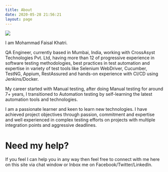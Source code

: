 ```yaml
---
title: About
date: 2020-05-28 21:56:21
layout: page
---
```

![](/image/faisal_khatri.jpg)

I am Mohammad Faisal Khatri.

QA Engineer, currently based in Mumbai, India, working with CrossAsyst Technologies Pvt. Ltd, having more than 12 of progressive experience in software testing methodologies, best practices in test automation and expertise in variety of test tools like Selenium WebDriver, Cucumber, TestNG, Appium, RestAssured and hands-on experience with CI/CD using Jenkins/Docker.

My career started with Manual testing, after doing Manual testing for around 7+ years, I transitioned to Automation testing by self-learning the latest automation tools and technologies.

I am a passionate learner and keen to learn new technologies. I have achieved project objectives through passion, commitment and expertise and well experienced in complex testing efforts on projects with multiple integration points and aggressive deadlines.

# Need my help?
If you feel I can help you in any way then feel free to connect with me here on this site via chat window or Inbox  me on Facebook/Twitter/LinkedIn.